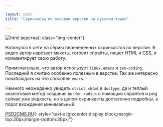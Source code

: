 ```yaml
---

layout: post
title: "Скринкасты по основам верстки на русском языке"

---
```



![html верстка](http://31808.selcdn.ru/it-prm/pics/html-markup.png){: class="img-center"}


Наткнулся в сети на серию переведенных скринкастов по верстке. В видео автор 
нарезает макеты, готовит спрайты, пишет HTML и CSS, и комментирует свою работу. 


Примечательно, что автор использует `linux`, `emacs` и `zen-coding`. Последний 
я считаю особенно полезным в верстке. Так же интересно понаблюдать на что 
способен `emacs`.


Немного неожиданно увидеть `strict xhtml` в `doctype`, да и теплый аналоговый
метод создания `border-radius` с помощью спрайтов и png сейчас уже редкость,
но в целом скринкасты достаточно подробны, а порог вхождения минимальный.
 
[PSD2CMS.RU](http://psd2cms.ru/){: style="text-align:center;display:block;margin-top:20px;margin-bottom:30px;"}